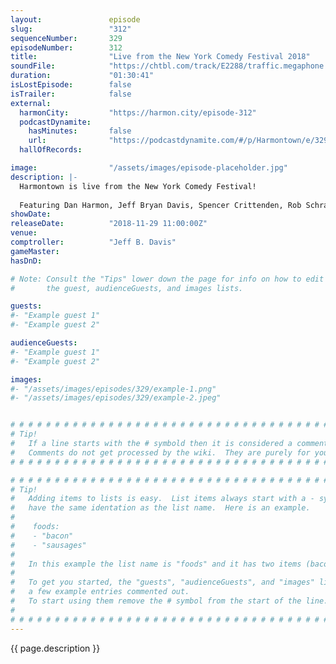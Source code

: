 ```yaml
---
layout:               episode
slug:                 "312"
sequenceNumber:       329
episodeNumber:        312
title:                "Live from the New York Comedy Festival 2018"
soundFile:            "https://chtbl.com/track/E2288/traffic.megaphone.fm/STA2995642060.mp3?updated=1596578696"
duration:             "01:30:41"
isLostEpisode:        false
isTrailer:            false
external:
  harmonCity:         "https://harmon.city/episode-312"
  podcastDynamite:
    hasMinutes:       false
    url:              "https://podcastdynamite.com/#/p/Harmontown/e/329/312"
  hallOfRecords:      

image:                "/assets/images/episode-placeholder.jpg"
description: |-
  Harmontown is live from the New York Comedy Festival!
  
  Featuring Dan Harmon, Jeff Bryan Davis, Spencer Crittenden, Rob Schrab and Steve Levy.
showDate:             
releaseDate:          "2018-11-29 11:00:00Z"
venue:                
comptroller:          "Jeff B. Davis"
gameMaster:           
hasDnD:               

# Note: Consult the "Tips" lower down the page for info on how to edit
#       the guest, audienceGuests, and images lists.

guests:
#- "Example guest 1"
#- "Example guest 2"

audienceGuests:
#- "Example guest 1"
#- "Example guest 2"

images:
#- "/assets/images/episodes/329/example-1.png"
#- "/assets/images/episodes/329/example-2.jpeg"


# # # # # # # # # # # # # # # # # # # # # # # # # # # # # # # # # # # # # # # # # # # # #
# Tip!
#   If a line starts with the # symbold then it is considered a comment.
#   Comments do not get processed by the wiki.  They are purely for your information.
# # # # # # # # # # # # # # # # # # # # # # # # # # # # # # # # # # # # # # # # # # # # #

# # # # # # # # # # # # # # # # # # # # # # # # # # # # # # # # # # # # # # # # # # # # #
# Tip!
#   Adding items to lists is easy.  List items always start with a - symbol and have
#   have the same identation as the list name.  Here is an example.
#
#    foods:
#    - "bacon"
#    - "sausages"
#
#   In this example the list name is "foods" and it has two items (bacon, and sausages).
#
#   To get you started, the "guests", "audienceGuests", and "images" lists below have
#   a few example entries commented out.
#   To start using them remove the # symbol from the start of the line.
#
# # # # # # # # # # # # # # # # # # # # # # # # # # # # # # # # # # # # # # # # # # # # #
---
```


<!-- The episode description will be rendered here -->
{{ page.description }}

<!-- Add your content BELOW here -->
<!-- vvvvvvvvvvvvvvvvvvvvvvvvvvv -->




<!-- ^^^^^^^^^^^^^^^^^^^^^^^^^^^ -->
<!-- Add your content ABOVE here -->

<!-- The episode gallery will be rendered here -->